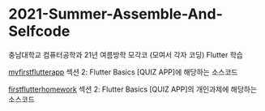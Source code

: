 # 2021-Summer-Assemble-And-Selfcode
충남대학교 컴퓨터공학과 21년 여름방학 모각코 (모여서 각자 코딩)
Flutter 학습

[myfirstflutterapp](https://github.com/k906506/2021-Summer-Assemble-And-Selfcode/tree/master/myfirstflutterapp)
섹션 2: Flutter Basics [QUIZ APP]에 해당하는 소스코드

[firstflutterhomework](https://github.com/k906506/2021-Summer-Assemble-And-Selfcode/tree/master/firstflutterhomework)
섹션 2: Flutter Basics [QUIZ APP]의 개인과제에 해당하는 소스코드

